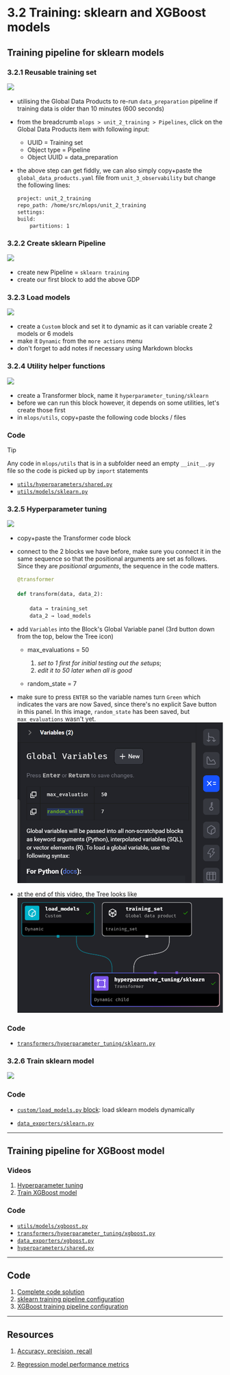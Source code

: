 # 3.2 Training: sklearn and XGBoost models


## Training pipeline for sklearn models

### 3.2.1 Reusable training set

[![](https://markdown-videos-api.jorgenkh.no/youtube/KP68DuJnk4Q)](https://youtu.be/KP68DuJnk4Q&list=PL_ItKjYd0DsiUpEzPQqYM04O6jQTkCjTN&index=10)

- utilising the Global Data Products to re-run `data_preparation` pipeline if training data is older than 10 minutes (600 seconds)
- from the breadcrumb `mlops > unit_2_training > Pipelines`, click on the Global Data Products item with following input:
  - UUID = Training set
  - Object type = Pipeline
  - Object UUID = data_preparation
- the above step can get fiddly, we can also simply copy+paste the `global_data_products.yaml` file from `unit_3_observability` but change the following lines:

    ```
    project: unit_2_training
    repo_path: /home/src/mlops/unit_2_training
    settings:
    build:
        partitions: 1
    ```

### 3.2.2 Create sklearn Pipeline

[![](https://markdown-videos-api.jorgenkh.no/youtube/CbHaZcq_uGo)](https://youtu.be/CbHaZcq_uGo&list=PL_ItKjYd0DsiUpEzPQqYM04O6jQTkCjTN&index=11)

- create new Pipeline = `sklearn training`
- create our first block to add the above GDP


### 3.2.3 Load models

[![](https://markdown-videos-api.jorgenkh.no/youtube/zsMHFq2C978)](https://youtu.be/zsMHFq2C978&list=PL_ItKjYd0DsiUpEzPQqYM04O6jQTkCjTN&index=12)

- create a `Custom` block and set it to dynamic as it can variable create 2 models or 6 models
- make it `Dynamic` from the `more actions` menu
- don't forget to add notes if necessary using Markdown blocks


### 3.2.4 Utility helper functions

[![](https://markdown-videos-api.jorgenkh.no/youtube/fZnxDhtPxYo)](https://youtu.be/fZnxDhtPxYo&list=PL_ItKjYd0DsiUpEzPQqYM04O6jQTkCjTN&index=13)

- create a Transformer block, name it `hyperparameter_tuning/sklearn`
- before we can run this block however, it depends on some utilities, let's create those first
- in `mlops/utils`, copy+paste the following code blocks / files

### Code

> [!TIP]
>
> Any code in `mlops/utils` that is in a subfolder need an empty `__init__.py` file so the code is picked up by `import` statements

-   [`utils/hyperparameters/shared.py`](https://github.com/mage-ai/mlops/blob/master/mlops/utils/hyperparameters/shared.py)
-   [`utils/models/sklearn.py`](https://github.com/mage-ai/mlops/blob/master/mlops/utils/models/sklearn.py)

### 3.2.5 Hyperparameter tuning

[![](https://markdown-videos-api.jorgenkh.no/youtube/zfBB4KoZ7TM)](https://youtu.be/zfBB4KoZ7TM&list=PL_ItKjYd0DsiUpEzPQqYM04O6jQTkCjTN&index=14)

- copy+paste the Transformer code block
- connect to the 2 blocks we have before, make sure you connect it in the same sequence so that the positional arguments are set as follows. Since they are *positional arguments*, the sequence in the code matters.

    ```python
    @transformer

    def transform(data, data_2):

        data → training_set
        data_2 → load_models
    ```
- add `Variables` into the Block's Global Variable panel (3rd button down from the top, below the Tree icon)
  - max_evaluations = 50 

    1. *set to 1 first for initial testing out the setups*; 
    1. *edit it to 50 later when all is good*
  - random_state = 7
- make sure to press `ENTER` so the variable names turn `Green` which indicates the vars are now Saved, since there's no explicit Save button in this panel. In this image, `random_state` has been saved, but `max_evaluations` wasn't yet.
![](../../images/3.2.5%20global%20vars%20panel.png)

- at the end of this video, the Tree looks like
![](../../images/3.2.5%20transformer%20connections.png)


### Code

-   [`transformers/hyperparameter_tuning/sklearn.py`](https://github.com/mage-ai/mlops/blob/master/mlops/unit_3_observability/transformers/hyperparameter_tuning/sklearn.py)

### 3.2.6 Train sklearn model

[![](https://markdown-videos-api.jorgenkh.no/youtube/P7PtegUFk3k)](https://youtu.be/P7PtegUFk3k&list=PL_ItKjYd0DsiUpEzPQqYM04O6jQTkCjTN&index=14)

### Code

-   [`custom/load_models.py` block](https://github.com/mage-ai/mlops/blob/master/mlops/unit_3_observability/custom/load_models.py): load sklearn models dynamically

-   [`data_exporters/sklearn.py`](https://github.com/mage-ai/mlops/blob/master/mlops/unit_3_observability/data_exporters/sklearn.py)


---

## Training pipeline for XGBoost model

### Videos

1. [Hyperparameter tuning](https://youtu.be/K_Z2Lm1Cyu4)
1. [Train XGBoost model](https://youtu.be/Y2B-ivm7Mug)

### Code

-   [`utils/models/xgboost.py`](https://github.com/mage-ai/mlops/blob/master/mlops/utils/models/xgboost.py)
-   [`transformers/hyperparameter_tuning/xgboost.py`](https://github.com/mage-ai/mlops/blob/master/mlops/unit_3_observability/transformers/hyperparameter_tuning/xgboost.py)
-   [`data_exporters/xgboost.py`](https://github.com/mage-ai/mlops/blob/master/mlops/unit_3_observability/data_exporters/xgboost.py)
-   [`hyperparameters/shared.py`](https://github.com/mage-ai/mlops/blob/master/mlops/utils/hyperparameters/shared.py)

---

## Code

1. [Complete code solution](https://github.com/mage-ai/mlops)
1. [sklearn training pipeline configuration](https://github.com/mage-ai/mlops/blob/master/mlops/unit_3_observability/pipelines/sklearn_training/metadata.yaml)
1. [XGBoost training pipeline configuration](https://github.com/mage-ai/mlops/blob/master/mlops/unit_3_observability/pipelines/xgboost_training/metadata.yaml)

---

## Resources

1. [Accuracy, precision, recall](https://www.mage.ai/blog/definitive-guide-to-accuracy-precision-recall-for-product-developers)

1. [Regression model performance metrics](https://www.mage.ai/blog/product-developers-guide-to-ml-regression-model-metrics)
